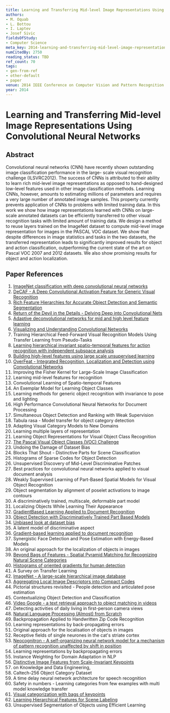 ```yaml
---
title: Learning and Transferring Mid-level Image Representations Using Convolutional Neural Networks
authors:
- M. Oquab
- L. Bottou
- I. Laptev
- Josef Sivic
fieldsOfStudy:
- Computer Science
meta_key: 2014-learning-and-transferring-mid-level-image-representations-using-convolutional-neural-networks
numCitedBy: 2750
reading_status: TBD
ref_count: 70
tags:
- gen-from-ref
- other-default
- paper
venue: 2014 IEEE Conference on Computer Vision and Pattern Recognition
year: 2014
---
```


# Learning and Transferring Mid-level Image Representations Using Convolutional Neural Networks

## Abstract

Convolutional neural networks (CNN) have recently shown outstanding image classification performance in the large- scale visual recognition challenge (ILSVRC2012). The success of CNNs is attributed to their ability to learn rich mid-level image representations as opposed to hand-designed low-level features used in other image classification methods. Learning CNNs, however, amounts to estimating millions of parameters and requires a very large number of annotated image samples. This property currently prevents application of CNNs to problems with limited training data. In this work we show how image representations learned with CNNs on large-scale annotated datasets can be efficiently transferred to other visual recognition tasks with limited amount of training data. We design a method to reuse layers trained on the ImageNet dataset to compute mid-level image representation for images in the PASCAL VOC dataset. We show that despite differences in image statistics and tasks in the two datasets, the transferred representation leads to significantly improved results for object and action classification, outperforming the current state of the art on Pascal VOC 2007 and 2012 datasets. We also show promising results for object and action localization.

## Paper References

1. [ImageNet classification with deep convolutional neural networks](2012-imagenet-classification-with-deep-convolutional-neural-networks)
2. [DeCAF - A Deep Convolutional Activation Feature for Generic Visual Recognition](2014-decaf-a-deep-convolutional-activation-feature-for-generic-visual-recognition)
3. [Rich Feature Hierarchies for Accurate Object Detection and Semantic Segmentation](2014-rich-feature-hierarchies-for-accurate-object-detection-and-semantic-segmentation)
4. [Return of the Devil in the Details - Delving Deep into Convolutional Nets](2014-return-of-the-devil-in-the-details-delving-deep-into-convolutional-nets)
5. [Adaptive deconvolutional networks for mid and high level feature learning](2011-adaptive-deconvolutional-networks-for-mid-and-high-level-feature-learning)
6. [Visualizing and Understanding Convolutional Networks](2014-visualizing-and-understanding-convolutional-networks)
7. Training Hierarchical Feed-Forward Visual Recognition Models Using Transfer Learning from Pseudo-Tasks
8. [Learning hierarchical invariant spatio-temporal features for action recognition with independent subspace analysis](2011-learning-hierarchical-invariant-spatio-temporal-features-for-action-recognition-with-independent-subspace-analysis)
9. [Building high-level features using large scale unsupervised learning](2013-building-high-level-features-using-large-scale-unsupervised-learning)
10. [OverFeat - Integrated Recognition, Localization and Detection using Convolutional Networks](2014-overfeat-integrated-recognition-localization-and-detection-using-convolutional-networks)
11. Improving the Fisher Kernel for Large-Scale Image Classification
12. Learning mid-level features for recognition
13. Convolutional Learning of Spatio-temporal Features
14. An Exemplar Model for Learning Object Classes
15. Learning methods for generic object recognition with invariance to pose and lighting
16. High Performance Convolutional Neural Networks for Document Processing
17. Simultaneous Object Detection and Ranking with Weak Supervision
18. Tabula rasa - Model transfer for object category detection
19. Adapting Visual Category Models to New Domains
20. Learning multiple layers of representation
21. Learning Object Representations for Visual Object Class Recognition
22. [The Pascal Visual Object Classes (VOC) Challenge](2009-the-pascal-visual-object-classes-voc-challenge)
23. Undoing the Damage of Dataset Bias
24. Blocks That Shout - Distinctive Parts for Scene Classification
25. Histograms of Sparse Codes for Object Detection
26. Unsupervised Discovery of Mid-Level Discriminative Patches
27. Best practices for convolutional neural networks applied to visual document analysis
28. Weakly Supervised Learning of Part-Based Spatial Models for Visual Object Recognition
29. Object segmentation by alignment of poselet activations to image contours
30. A discriminatively trained, multiscale, deformable part model
31. Localizing Objects While Learning Their Appearance
32. [GradientBased Learning Applied to Document Recognition](2001-gradientbased-learning-applied-to-document-recognition)
33. [Object Detection with Discriminatively Trained Part Based Models](2009-object-detection-with-discriminatively-trained-part-based-models)
34. [Unbiased look at dataset bias](2011-unbiased-look-at-dataset-bias)
35. A latent model of discriminative aspect
36. [Gradient-based learning applied to document recognition](1998-lenet5.md)
37. Synergistic Face Detection and Pose Estimation with Energy-Based Models
38. An original approach for the localization of objects in images
39. [Beyond Bags of Features - Spatial Pyramid Matching for Recognizing Natural Scene Categories](2006-beyond-bags-of-features-spatial-pyramid-matching-for-recognizing-natural-scene-categories)
40. [Histograms of oriented gradients for human detection](2005-histograms-of-oriented-gradients-for-human-detection)
41. A Survey on Transfer Learning
42. [ImageNet - A large-scale hierarchical image database](2009-imagenet-a-large-scale-hierarchical-image-database)
43. [Aggregating Local Image Descriptors into Compact Codes](2012-aggregating-local-image-descriptors-into-compact-codes)
44. Pictorial structures revisited - People detection and articulated pose estimation
45. Contextualizing Object Detection and Classification
46. [Video Google - a text retrieval approach to object matching in videos](2003-video-google-a-text-retrieval-approach-to-object-matching-in-videos)
47. Detecting activities of daily living in first-person camera views
48. [Natural Language Processing (Almost) from Scratch](2011-natural-language-processing-almost-from-scratch)
49. Backpropagation Applied to Handwritten Zip Code Recognition
50. Learning representations by back-propagating errors
51. Original approach for the localisation of objects in images
52. Receptive fields of single neurones in the cat's striate cortex
53. [Neocognitron - A self-organizing neural network model for a mechanism of pattern recognition unaffected by shift in position](2004-neocognitron-a-self-organizing-neural-network-model-for-a-mechanism-of-pattern-recognition-unaffected-by-shift-in-position)
54. Learning representations by backpropagating errors
55. Instance Weighting for Domain Adaptation in NLP
56. [Distinctive Image Features from Scale-Invariant Keypoints](2004-distinctive-image-features-from-scale-invariant-keypoints)
57. on Knowledge and Data Engineering,
58. Caltech-256 Object Category Dataset
59. A time delay neural network architecture for speech recognition
60. Safety in numbers - Learning categories from few examples with multi model knowledge transfer
61. [Visual categorization with bags of keypoints](2004-visual-categorization-with-bags-of-keypoints)
62. [Learning Hierarchical Features for Scene Labeling](2013-learning-hierarchical-features-for-scene-labeling)
63. Unsupervised Segmentation of Objects using Efficient Learning
